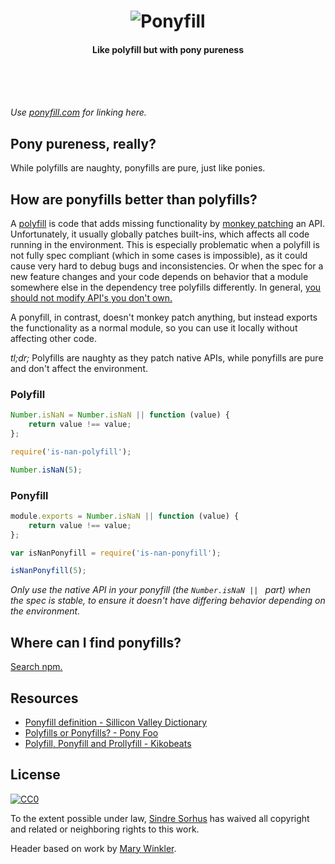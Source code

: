 <h1 align="center">
	<img src="https://cdn.rawgit.com/sindresorhus/ponyfill/bf5b4d09f669c690b359b66bb7c82f4759bee6b6/media/header-min.svg" alt="Ponyfill">
</h1>

<h4 align="center">Like polyfill but with pony pureness</h4><br><br><br>

*Use [ponyfill.com](https://ponyfill.com) for linking here.*


## Pony pureness, really?

While polyfills are naughty, ponyfills are pure, just like ponies.


## How are ponyfills better than polyfills?

A [polyfill](https://en.wikipedia.org/wiki/Polyfill) is code that adds missing functionality by [monkey patching](https://en.wikipedia.org/wiki/Monkey_patch) an API. Unfortunately, it usually globally patches built-ins, which affects all code running in the environment. This is especially problematic when a polyfill is not fully spec compliant (which in some cases is impossible), as it could cause very hard to debug bugs and inconsistencies. Or when the spec for a new feature changes and your code depends on behavior that a module somewhere else in the dependency tree polyfills differently. In general, [you should not modify API's you don't own.](https://www.nczonline.net/blog/2010/03/02/maintainable-javascript-dont-modify-objects-you-down-own/)

A ponyfill, in contrast, doesn't monkey patch anything, but instead exports the functionality as a normal module, so you can use it locally without affecting other code.

*tl;dr;* Polyfills are naughty as they patch native APIs, while ponyfills are pure and don't affect the environment.

### Polyfill

```js
Number.isNaN = Number.isNaN || function (value) {
	return value !== value;
};
```

```js
require('is-nan-polyfill');

Number.isNaN(5);
```

### Ponyfill

```js
module.exports = Number.isNaN || function (value) {
	return value !== value;
};
```

```js
var isNanPonyfill = require('is-nan-ponyfill');

isNanPonyfill(5);
```

*Only use the native API in your ponyfill (the `Number.isNaN || ` part) when the spec is stable, to ensure it doesn't have differing behavior depending on the environment.*


## Where can I find ponyfills?

[Search npm.](https://npms.io/search?q=keywords%3Aponyfill)


## Resources

- [Ponyfill definition - Sillicon Valley Dictionary](http://svdictionary.com/words/ponyfill)
- [Polyfills or Ponyfills? - Pony Foo](https://ponyfoo.com/articles/polyfills-or-ponyfills)
- [Polyfill, Ponyfill and Prollyfill - Kikobeats](https://kikobeats.com/polyfill-ponyfill-and-prollyfill/)


## License

[![CC0](http://mirrors.creativecommons.org/presskit/buttons/88x31/svg/cc-zero.svg)](https://creativecommons.org/publicdomain/zero/1.0/)

To the extent possible under law, [Sindre Sorhus](https://sindresorhus.com) has waived all copyright and related or neighboring rights to this work.

Header based on work by [Mary Winkler](https://www.vecteezy.com/members/acrylicana).
